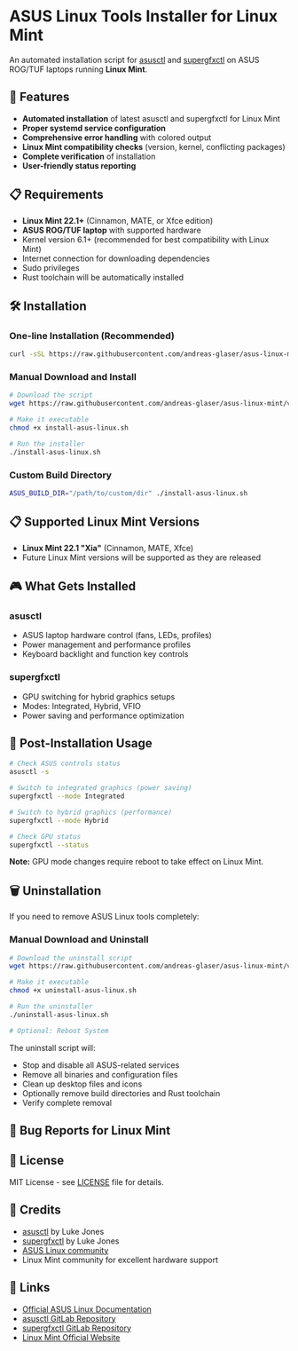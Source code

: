 # ASUS Linux Tools Installer for Linux Mint

An automated installation script for [asusctl](https://gitlab.com/asus-linux/asusctl) and [supergfxctl](https://gitlab.com/asus-linux/supergfxctl) on ASUS ROG/TUF laptops running **Linux Mint**.

## 🚀 Features

- **Automated installation** of latest asusctl and supergfxctl for Linux Mint
- **Proper systemd service configuration** 
- **Comprehensive error handling** with colored output
- **Linux Mint compatibility checks** (version, kernel, conflicting packages)
- **Complete verification** of installation
- **User-friendly status reporting**

## 📋 Requirements

- **Linux Mint 22.1+** (Cinnamon, MATE, or Xfce edition)
- **ASUS ROG/TUF laptop** with supported hardware
- Kernel version 6.1+ (recommended for best compatibility with Linux Mint)
- Internet connection for downloading dependencies
- Sudo privileges
- Rust toolchain will be automatically installed

## 🛠️ Installation

### One-line Installation (Recommended)
```bash
curl -sSL https://raw.githubusercontent.com/andreas-glaser/asus-linux-mint/v22.1.0/install-asus-linux.sh | bash
```

### Manual Download and Install
```bash
# Download the script
wget https://raw.githubusercontent.com/andreas-glaser/asus-linux-mint/v22.1.0/install-asus-linux.sh

# Make it executable
chmod +x install-asus-linux.sh

# Run the installer
./install-asus-linux.sh
```

### Custom Build Directory

```bash
ASUS_BUILD_DIR="/path/to/custom/dir" ./install-asus-linux.sh
```

## 📋 Supported Linux Mint Versions

- **Linux Mint 22.1 "Xia"** (Cinnamon, MATE, Xfce)
- Future Linux Mint versions will be supported as they are released

## 🎮 What Gets Installed

### asusctl
- ASUS laptop hardware control (fans, LEDs, profiles)
- Power management and performance profiles
- Keyboard backlight and function key controls

### supergfxctl  
- GPU switching for hybrid graphics setups
- Modes: Integrated, Hybrid, VFIO
- Power saving and performance optimization

## 🔧 Post-Installation Usage

```bash
# Check ASUS controls status
asusctl -s

# Switch to integrated graphics (power saving)
supergfxctl --mode Integrated

# Switch to hybrid graphics (performance)
supergfxctl --mode Hybrid

# Check GPU status
supergfxctl --status
```

**Note:** GPU mode changes require reboot to take effect on Linux Mint.

## 🗑️ Uninstallation

If you need to remove ASUS Linux tools completely:

### Manual Download and Uninstall
```bash
# Download the uninstall script
wget https://raw.githubusercontent.com/andreas-glaser/asus-linux-mint/v22.1.0/uninstall-asus-linux.sh

# Make it executable
chmod +x uninstall-asus-linux.sh

# Run the uninstaller
./uninstall-asus-linux.sh

# Optional: Reboot System
```

The uninstall script will:
- Stop and disable all ASUS-related services
- Remove all binaries and configuration files
- Clean up desktop files and icons
- Optionally remove build directories and Rust toolchain
- Verify complete removal

## 🐛 Bug Reports for Linux Mint

## 📄 License

MIT License - see [LICENSE](LICENSE) file for details.

## 🙏 Credits

- [asusctl](https://gitlab.com/asus-linux/asusctl) by Luke Jones
- [supergfxctl](https://gitlab.com/asus-linux/supergfxctl) by Luke Jones
- [ASUS Linux community](https://asus-linux.org/)
- Linux Mint community for excellent hardware support

## 🔗 Links

- [Official ASUS Linux Documentation](https://asus-linux.org/)
- [asusctl GitLab Repository](https://gitlab.com/asus-linux/asusctl)
- [supergfxctl GitLab Repository](https://gitlab.com/asus-linux/supergfxctl)
- [Linux Mint Official Website](https://linuxmint.com/) 